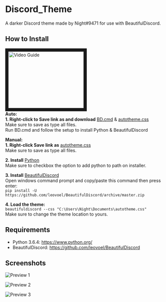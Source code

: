 # Discord_Theme

A darker Discord theme made by Night#9471 for use with BeautifulDiscord.

## How to Install
<a href="http://www.youtube.com/watch?feature=player_embedded&v=I87aafbLQxQ" target="_blank"><img src="http://img.youtube.com/vi/I87aafbLQxQ/0.jpg" 
alt="Video Guide" width="240" height="180" border="10" /></a>
<br>**Auto:**
<br>**1. Right-click to Save link as and download** [BD.cmd](https://raw.githubusercontent.com/BakaTekku/Discord_Theme/master/BD.cmd)
& [autotheme.css](https://raw.githubusercontent.com/BakaTekku/Discord_Theme/master/autotheme.css)
<br>Make sure to save as type all files.
<br> Run BD.cmd and follow the setup to install Python & BeautifulDiscord

**Manual:**
<br>**1. Right-click Save link as** [autotheme.css](https://raw.githubusercontent.com/BakaTekku/Discord_Theme/master/autotheme.css)
<br>Make sure to save as type all files.

**2. Install** [Python](https://www.python.org/ftp/python/3.6.4/python-3.6.4.exe)
<br>Make sure to checkbox the option to add python to path on installer.

**3. Install** [BeautifulDiscord](https://github.com/leovoel/BeautifulDiscord)
<br>Open windows command prompt and copy/paste this command then press enter:
<br>`pip install -U https://github.com/leovoel/BeautifulDiscord/archive/master.zip`

**4. Load the theme:** 
<br>`beautifuldiscord --css "C:\Users\Night\Documents\autotheme.css"`
<br>Make sure to change the theme location to yours.

## Requirements

- Python 3.6.4: https://www.python.org/
- BeautifulDiscord: https://github.com/leovoel/BeautifulDiscord

## Screenshots

![Preview 1](https://i.imgur.com/Lqkxtg5.png)

![Preview 2](https://i.imgur.com/FfVCiEb.png)

![Preview 3](https://i.imgur.com/lL1gEYv.png)
